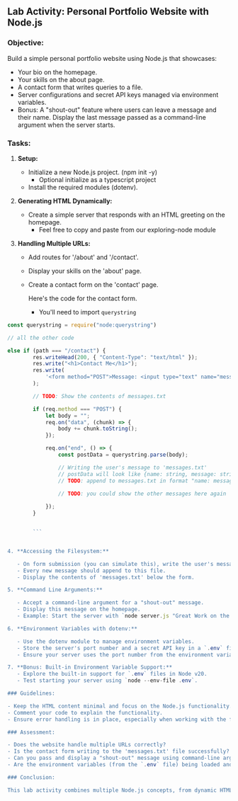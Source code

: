 ## Lab Activity: Personal Portfolio Website with Node.js

### Objective:

Build a simple personal portfolio website using Node.js that showcases:

- Your bio on the homepage.
- Your skills on the about page.
- A contact form that writes queries to a file.
- Server configurations and secret API keys managed via environment variables.
- Bonus: A "shout-out" feature where users can leave a message and their name. Display the last message passed as a command-line argument when the server starts.

### Tasks:

1. **Setup:**

   - Initialize a new Node.js project. (npm init -y)
	 - Optional initialize as a typescript project
   - Install the required modules (dotenv).

2. **Generating HTML Dynamically:**

   - Create a simple server that responds with an HTML greeting on the homepage.
	 - Feel free to copy and paste from our exploring-node module

3. **Handling Multiple URLs:**

   - Add routes for '/about' and '/contact'.
   - Display your skills on the 'about' page.
   - Create a contact form on the 'contact' page.

	 Here's the code for the contact form.
	 - You'll need to import `querystring` 


```js
const querystring = require("node:querystring")

// all the other code

else if (path === "/contact") {
		res.writeHead(200, { "Content-Type": "text/html" });
		res.write("<h1>Contact Me</h1>");
		res.write(
			'<form method="POST">Message: <input type="text" name="message"><br>Name: <input type="text" name="name"><br><input type="submit" value="Submit"></form>'
		);

		// TODO: Show the contents of messages.txt

		if (req.method === "POST") {
			let body = "";
			req.on("data", (chunk) => {
				body += chunk.toString();
			});

			req.on("end", () => {
				const postData = querystring.parse(body);

				// Writing the user's message to 'messages.txt'
				// postData will look like {name: string, message: string}
				// TODO: append to messages.txt in format "name: message\n"
	
				// TODO: you could show the other messages here again

			});
		}


		```


4. **Accessing the Filesystem:**

   - On form submission (you can simulate this), write the user's message to a 'messages.txt' file.
   - Every new message should append to this file.
   - Display the contents of 'messages.txt' below the form.

5. **Command Line Arguments:**

   - Accept a command-line argument for a "shout-out" message.
   - Display this message on the homepage.
   - Example: Start the server with `node server.js "Great Work on the Portfolio!"`, and the homepage should display this message.

6. **Environment Variables with dotenv:**

   - Use the dotenv module to manage environment variables.
   - Store the server's port number and a secret API key in a `.env` file. (The API key can be a mock key for this lab.)
   - Ensure your server uses the port number from the environment variable.

7. **Bonus: Built-in Environment Variable Support:**
   - Explore the built-in support for `.env` files in Node v20.
   - Test starting your server using `node --env-file .env`.

### Guidelines:

- Keep the HTML content minimal and focus on the Node.js functionality.
- Comment your code to explain the functionality.
- Ensure error handling is in place, especially when working with the filesystem.

### Assessment:

- Does the website handle multiple URLs correctly?
- Is the contact form writing to the 'messages.txt' file successfully?
- Can you pass and display a "shout-out" message using command-line arguments?
- Are the environment variables (from the `.env` file) being loaded and used correctly?

### Conclusion:

This lab activity combines multiple Node.js concepts, from dynamic HTML generation and URL handling to working with the filesystem and managing configurations. By the end, you should have a basic personal portfolio website with some interactive features, all powered by Node.js!
